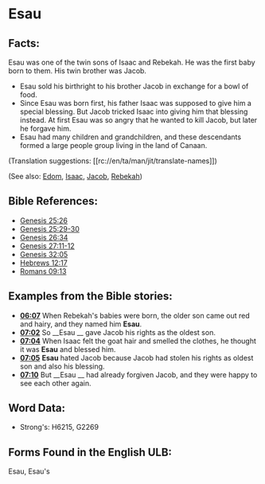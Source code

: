 # Esau

## Facts:

Esau was one of the twin sons of Isaac and Rebekah. He was the first baby born to them. His twin brother was Jacob.

* Esau sold his birthright to his brother Jacob in exchange for a bowl of food.
* Since Esau was born first, his father Isaac was supposed to give him a special blessing. But Jacob tricked Isaac into giving him that blessing instead. At first Esau was so angry that he wanted to kill Jacob, but later he forgave him.
* Esau had many children and grandchildren, and these descendants formed a large people group living in the land of Canaan.

(Translation suggestions: [[rc://en/ta/man/jit/translate-names]])

(See also: [Edom](../names/edom.md), [Isaac](../names/isaac.md), [Jacob](../names/jacob.md), [Rebekah](../names/rebekah.md))

## Bible References:

* [Genesis 25:26](rc://en/tn/help/gen/25/26)
* [Genesis 25:29-30](rc://en/tn/help/gen/25/29)
* [Genesis 26:34](rc://en/tn/help/gen/26/34)
* [Genesis 27:11-12](rc://en/tn/help/gen/27/11)
* [Genesis 32:05](rc://en/tn/help/gen/32/05)
* [Hebrews 12:17](rc://en/tn/help/heb/12/17)
* [Romans 09:13](rc://en/tn/help/rom/09/13)

## Examples from the Bible stories:

* __[06:07](rc://en/tn/help/obs/06/07)__ When Rebekah's babies were born, the older son came out red and hairy, and they named him __Esau__.
* __[07:02](rc://en/tn/help/obs/07/02)__ So __Esau __ gave Jacob his rights as the oldest son.
* __[07:04](rc://en/tn/help/obs/07/04)__ When Isaac felt the goat hair and smelled the clothes, he thought it was __Esau__ and blessed him.
* __[07:05](rc://en/tn/help/obs/07/05)__ __Esau__ hated Jacob because Jacob had stolen his rights as oldest son and also his blessing.
* __[07:10](rc://en/tn/help/obs/07/10)__ But __Esau __ had already forgiven Jacob, and they were happy to see each other again.

## Word Data:

* Strong's: H6215, G2269

## Forms Found in the English ULB:

Esau, Esau's
